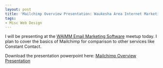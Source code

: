 ```yaml
---
layout: post
title: 'Mailchimp Overview Presentation: Waukesha Area Internet Marketing Meetup'
tags:
- Misc Web Design
---
```


I will be presenting at the [WAIMM Email Marketing Software](http://www.meetup.com/waukesha-internet-marketing/events/16727901/) meetup today.  I plan to cover the basics of Mailchimp for comparison to other services like Constant Contact.  

Download the presentation powerpoint here: [Mailchimp Overview Presentation](http://aaronsaray.com/wp-content/uploads/2011/06/mailchimp.pptx)
